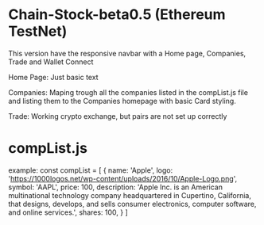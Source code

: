 # Chain-Stock-beta0.5 (Ethereum TestNet)
 
This version have the responsive navbar with a Home page, Companies, Trade and Wallet Connect

Home Page:
Just basic text

Companies:
Maping trough all the companies listed in the compList.js file and listing them to the Companies homepage with basic Card styling.

Trade:
Working crypto exchange, but pairs are not set up correctly

# compList.js
example:
const compList = [
    {
        name: 'Apple',
        logo: 'https://1000logos.net/wp-content/uploads/2016/10/Apple-Logo.png',
        symbol: 'AAPL',
        price: 100,
        description: 'Apple Inc. is an American multinational technology company headquartered in Cupertino, California, that designs, develops, and sells consumer electronics, computer software, and online services.',
        shares: 100,
    }
]
